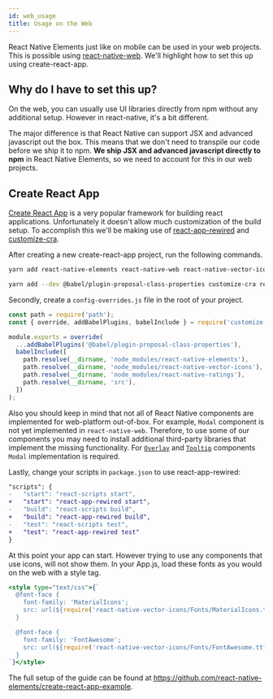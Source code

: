 ```yaml
---
id: web_usage
title: Usage on the Web
---
```


React Native Elements just like on mobile can be used in your web projects. This is possible using [react-native-web](https://github.com/necolas/react-native-web). We'll highlight how to set this up using create-react-app.

## Why do I have to set this up?

On the web, you can usually use UI libraries directly from npm without any additional setup. However in react-native, it's a bit different.

The major difference is that React Native can support JSX and advanced javascript out the box. This means that we don't need to transpile our code before we ship it to npm. **We ship JSX and advanced javascript directly to npm** in React Native Elements, so we need to account for this in our web projects.

## Create React App

[Create React App](https://create-react-app.dev/) is a very popular framework for building react applications. Unfortunately it doesn't allow much customization of the build setup. To accomplish this we'll be making use of [react-app-rewired](https://github.com/timarney/react-app-rewired) and [customize-cra](https://github.com/arackaf/customize-cra).

After creating a new create-react-app project, run the following commands.

```bash
yarn add react-native-elements react-native-web react-native-vector-icons
```

```bash
yarn add --dev @babel/plugin-proposal-class-properties customize-cra react-app-rewired
```

Secondly, create a `config-overrides.js` file in the root of your project.

```js
const path = require('path');
const { override, addBabelPlugins, babelInclude } = require('customize-cra');

module.exports = override(
  ...addBabelPlugins('@babel/plugin-proposal-class-properties'),
  babelInclude([
    path.resolve(__dirname, 'node_modules/react-native-elements'),
    path.resolve(__dirname, 'node_modules/react-native-vector-icons'),
    path.resolve(__dirname, 'node_modules/react-native-ratings'),
    path.resolve(__dirname, 'src'),
  ])
);
```

Also you should keep in mind that not all of React Native components are implemented for web-platform out-of-box.
For example, `Modal` component is not yet implemented in `react-native-web`. Therefore, to use some of our components
you may need to install additional third-party libraries that implement the missing functionality.
For [`Overlay`](/main/Overlay.md) and [`Tooltip`](/main/tooltip.md) components `Modal` implementation is required.

Lastly, change your scripts in `package.json` to use react-app-rewired:

```diff
"scripts": {
-   "start": "react-scripts start",
+   "start": "react-app-rewired start",
-   "build": "react-scripts build",
+   "build": "react-app-rewired build",
-   "test": "react-scripts test",
+   "test": "react-app-rewired test"
}
```

At this point your app can start. However trying to use any components that use icons, will not show them. In your App.js, load these fonts as you would on the web with a style tag.

```jsx
<style type="text/css">{`
  @font-face {
    font-family: 'MaterialIcons';
    src: url(${require('react-native-vector-icons/Fonts/MaterialIcons.ttf')}) format('truetype');
  }

  @font-face {
    font-family: 'FontAwesome';
    src: url(${require('react-native-vector-icons/Fonts/FontAwesome.ttf')}) format('truetype');
  }
`}</style>
```

The full setup of the guide can be found at https://github.com/react-native-elements/create-react-app-example.
